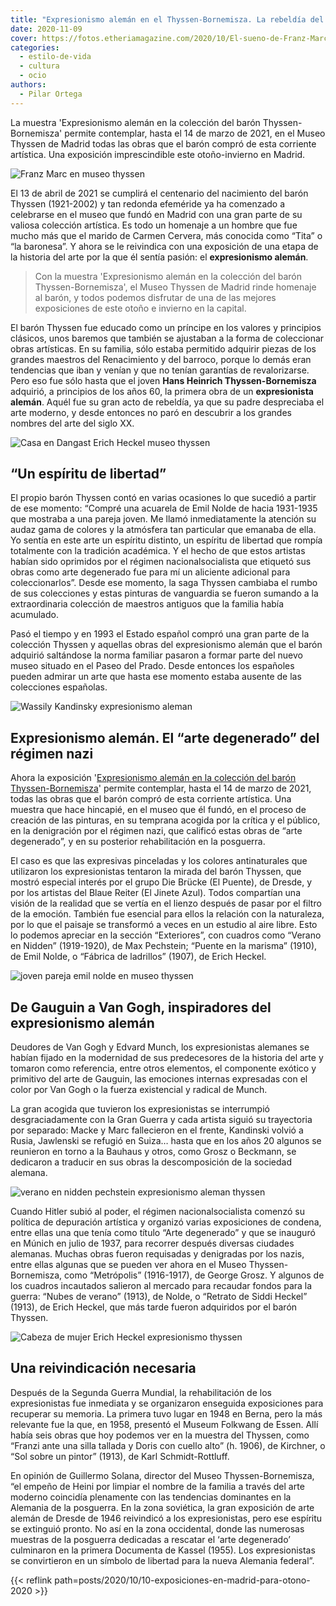 ```yaml
---
title: "Expresionismo alemán en el Thyssen-Bornemisza. La rebeldía del barón Thyssen"
date: 2020-11-09
cover: https://fotos.etheriamagazine.com/2020/10/El-sueno-de-Franz-Marc.jpg
categories: 
  - estilo-de-vida
  - cultura
  - ocio
authors: 
  - Pilar Ortega
---
```


La muestra 'Expresionismo alemán en la colección del barón Thyssen-Bornemisza' permite contemplar, hasta el 14 de marzo de 2021, en el Museo Thyssen de Madrid todas las obras que el barón compró de esta corriente artística. Una exposición imprescindible este otoño-invierno en Madrid.

![Franz Marc en museo thyssen](https://fotos.etheriamagazine.com/2020/10/El-sueno-de-Franz-Marc.jpg "El sueño, 1912. Franz Marc. © Thyssen B. Collections")

El 13 de abril de 2021 se cumplirá el centenario del nacimiento del barón Thyssen 
(1921-2002) y tan redonda efeméride ya ha comenzado a celebrarse en el museo que fundó 
en Madrid con una gran parte de su valiosa colección artística. Es todo un homenaje a un 
hombre que fue mucho más que el marido de Carmen Cervera, más conocida como “Tita” o “la 
baronesa”. Y ahora se le reivindica con una exposición de una etapa de la historia del 
arte por la que él sentía pasión: el **expresionismo alemán**. 

> Con la muestra 'Expresionismo alemán en la colección del barón Thyssen-Bornemisza', el 
> Museo Thyssen de Madrid rinde homenaje al barón, y todos podemos disfrutar de una de las 
> mejores exposiciones de este otoño e invierno en la capital. 

El barón Thyssen fue educado como un príncipe en los valores y principios clásicos, unos 
baremos que también se ajustaban a la forma de coleccionar obras artísticas. En su 
familia, sólo estaba permitido adquirir piezas de los grandes maestros del Renacimiento 
y del barroco, porque lo demás eran tendencias que iban y venían y que no tenían 
garantías de revalorizarse. Pero eso fue sólo hasta que el joven **Hans Heinrich 
Thyssen-Bornemisza** adquirió, a principios de los años 60, la primera obra de un 
**expresionista alemán**. Aquél fue su gran acto de rebeldía, ya que su padre 
despreciaba el arte moderno, y desde entonces no paró en descubrir a los grandes nombres 
del arte del siglo XX. 

![Casa en Dangast Erich Heckel museo thyssen](https://fotos.etheriamagazine.com/2020/10/Casa-en-Dangast-La-casa-blanca-de-Erich-Heckel.jpg "Casa en Dangast (La casa blanca), 1908. Erich Heckel. © Thyssen B. Collections")

## “Un espíritu de libertad”

El propio barón Thyssen contó en varias ocasiones lo que sucedió a partir de ese 
momento: “Compré una acuarela de Emil Nolde de hacia 1931-1935 que mostraba a una pareja 
joven. Me llamó inmediatamente la atención su audaz gama de colores y la atmósfera tan 
particular que emanaba de ella. Yo sentía en este arte un espíritu distinto, un espíritu 
de libertad que rompía totalmente con la tradición académica. Y el hecho de que estos 
artistas habían sido oprimidos por el régimen nacionalsocialista que etiquetó sus obras 
como arte degenerado fue para mí un aliciente adicional para coleccionarlos”. Desde ese 
momento, la saga Thyssen cambiaba el rumbo de sus colecciones y estas pinturas de 
vanguardia se fueron sumando a la extraordinaria colección de maestros antiguos que la 
familia había acumulado. 

Pasó el tiempo y en 1993 el Estado español compró una gran parte de la colección Thyssen 
y aquellas obras del expresionismo alemán que el barón adquirió saltándose la norma 
familiar pasaron a formar parte del nuevo museo situado en el Paseo del Prado. Desde 
entonces los españoles pueden admirar un arte que hasta ese momento estaba ausente de 
las colecciones españolas. 

![Wassily Kandinsky expresionismo aleman](https://fotos.etheriamagazine.com/2020/10/Bagatella-n-2-de-Vsily-Kandinski.jpg "Bagatella n. 2, 1915. Wassily Kandinsky. © Thyssen B. Collections")

## Expresionismo alemán. El “arte degenerado” del régimen nazi

Ahora la exposición '[Expresionismo alemán en la colección del barón 
Thyssen-Bornemisza](https://www.museothyssen.org/exposiciones/expresionismo-aleman-coleccion-baron)' 
permite contemplar, hasta el 14 de marzo de 2021, todas las obras que el barón compró de 
esta corriente artística. Una muestra que hace hincapié, en el museo que él fundó, en el 
proceso de creación de las pinturas, en su temprana acogida por la crítica y el público, 
en la denigración por el régimen nazi, que calificó estas obras de “arte degenerado”, y 
en su posterior rehabilitación en la posguerra. 

El caso es que las expresivas pinceladas y los colores antinaturales que utilizaron los 
expresionistas tentaron la mirada del barón Thyssen, que mostró especial interés por el 
grupo Die Brücke (El Puente), de Dresde, y por los artistas del Blaue Reiter (El Jinete 
Azul). Todos compartían una visión de la realidad que se vertía en el lienzo después de 
pasar por el filtro de la emoción. También fue esencial para ellos la relación con la 
naturaleza, por lo que el paisaje se transformó a veces en un estudio al aire libre. 
Esto lo podemos apreciar en la sección “Exteriores”, con cuadros como “Verano en Nidden” 
(1919-1920), de Max Pechstein; “Puente en la marisma” (1910), de Emil Nolde, o “Fábrica 
de ladrillos” (1907), de Erich Heckel. 

![joven pareja emil nolde en museo thyssen](https://fotos.etheriamagazine.com/2020/10/Joven-pareja-de-Emil-Nolde.jpg "Joven pareja, hacia 1931-1935. Emil Nolde. © Thyssen B. Collections")

## De Gauguin a Van Gogh, inspiradores del expresionismo alemán

Deudores de Van Gogh y Edvard Munch, los expresionistas alemanes se habían fijado en la 
modernidad de sus predecesores de la historia del arte y tomaron como referencia, entre 
otros elementos, el componente exótico y primitivo del arte de Gauguin, las emociones 
internas expresadas con el color por Van Gogh o la fuerza existencial y radical de 
Munch. 

La gran acogida que tuvieron los expresionistas se interrumpió desgraciadamente con la 
Gran Guerra y cada artista siguió su trayectoria por separado: Macke y Marc fallecieron 
en el frente, Kandinski volvió a Rusia, Jawlenski se refugió en Suiza… hasta que en los 
años 20 algunos se reunieron en torno a la Bauhaus y otros, como Grosz o Beckmann, se 
dedicaron a traducir en sus obras la descomposición de la sociedad alemana. 

![verano en nidden pechstein expresionismo aleman thyssen](https://fotos.etheriamagazine.com/2020/10/Verano-en-Nidden-de-Max-Pechtein.jpg "Verano en Nidden, hacia 1919-1920. Max Pechstein. © Thyssen B. Collections")

Cuando Hitler subió al poder, el régimen nacionalsocialista comenzó su política de 
depuración artística y organizó varias exposiciones de condena, entre ellas una que 
tenía como título “Arte degenerado” y que se inauguró en Múnich en julio de 1937, para 
recorrer después diversas ciudades alemanas. Muchas obras fueron requisadas y denigradas 
por los nazis, entre ellas algunas que se pueden ver ahora en el Museo 
Thyssen-Bornemisza, como “Metrópolis” (1916-1917), de George Grosz. Y algunos de los 
cuadros incautados salieron al mercado para recaudar fondos para la guerra: “Nubes de 
verano” (1913), de Nolde, o “Retrato de Siddi Heckel” (1913), de Erich Heckel, que más 
tarde fueron adquiridos por el barón Thyssen. 

![Cabeza de mujer Erich Heckel expresionismo thyssen](https://fotos.etheriamagazine.com/2020/10/Cabeza-de-mujer-Retrato-de-Siddi-Heckel-de-ERich-Heckel.jpg "Retrato de Siddi Heckel, 1913. Erich Heckel. © Thyssen B. Collections")

## Una reivindicación necesaria

Después de la Segunda Guerra Mundial, la rehabilitación de los expresionistas fue 
inmediata y se organizaron enseguida exposiciones para recuperar su memoria. La primera 
tuvo lugar en 1948 en Berna, pero la más relevante fue la que, en 1958, presentó el 
Museum Folkwang de Essen. Allí había seis obras que hoy podemos ver en la muestra del 
Thyssen, como “Franzi ante una silla tallada y Doris con cuello alto” (h. 1906), de 
Kirchner, o “Sol sobre un pintor” (1913), de Karl Schmidt-Rottluff. 

En opinión de Guillermo Solana, director del Museo Thyssen-Bornemisza, “el empeño de 
Heini por limpiar el nombre de la familia a través del arte moderno coincidía plenamente 
con las tendencias dominantes en la Alemania de la posguerra. En la zona soviética, la 
gran exposición de arte alemán de Dresde de 1946 reivindicó a los expresionistas, pero 
ese espíritu se extinguió pronto. No así en la zona occidental, donde las numerosas 
muestras de la posguerra dedicadas a rescatar el ‘arte degenerado’ culminaron en la 
primera Documenta de Kassel (1955). Los expresionistas se convirtieron en un símbolo de 
libertad para la nueva Alemania federal”. 

{{< reflink path=posts/2020/10/10-exposiciones-en-madrid-para-otono-2020 >}}
